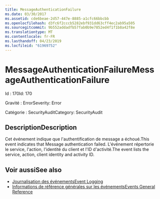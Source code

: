 ```yaml
---
title: MessageAuthenticationFailure
ms.date: 03/30/2017
ms.assetid: cde6beae-2d57-447e-8885-a1cfc66bbcbb
ms.openlocfilehash: d3fc6f2cccb5282ebf931dd63cff4ec2ab95a505
ms.sourcegitcommit: 9b552addadfb57fab0b9e7852ed4f1f1b8a42f8e
ms.translationtype: MT
ms.contentlocale: fr-FR
ms.lasthandoff: 04/23/2019
ms.locfileid: "61969752"
---
```

# <a name="messageauthenticationfailure"></a><span data-ttu-id="5905c-102">MessageAuthenticationFailure</span><span class="sxs-lookup"><span data-stu-id="5905c-102">MessageAuthenticationFailure</span></span>
<span data-ttu-id="5905c-103">Id : 170</span><span class="sxs-lookup"><span data-stu-id="5905c-103">Id: 170</span></span>  
  
 <span data-ttu-id="5905c-104">Gravité : Error</span><span class="sxs-lookup"><span data-stu-id="5905c-104">Severity: Error</span></span>  
  
 <span data-ttu-id="5905c-105">Catégorie : SecurityAudit</span><span class="sxs-lookup"><span data-stu-id="5905c-105">Category: SecurityAudit</span></span>  
  
## <a name="description"></a><span data-ttu-id="5905c-106">Description</span><span class="sxs-lookup"><span data-stu-id="5905c-106">Description</span></span>  
 <span data-ttu-id="5905c-107">Cet événement indique que l'authentification de message a échoué.</span><span class="sxs-lookup"><span data-stu-id="5905c-107">This event indicates that Message authentication failed.</span></span> <span data-ttu-id="5905c-108">L'événement répertorie le service, l'action, l'identité du client et l'ID d'activité.</span><span class="sxs-lookup"><span data-stu-id="5905c-108">The event lists the service, action, client identity and activity ID.</span></span>  
  
## <a name="see-also"></a><span data-ttu-id="5905c-109">Voir aussi</span><span class="sxs-lookup"><span data-stu-id="5905c-109">See also</span></span>

- [<span data-ttu-id="5905c-110">Journalisation des événements</span><span class="sxs-lookup"><span data-stu-id="5905c-110">Event Logging</span></span>](../../../../../docs/framework/wcf/diagnostics/event-logging/index.md)
- [<span data-ttu-id="5905c-111">Informations de référence générales sur les événements</span><span class="sxs-lookup"><span data-stu-id="5905c-111">Events General Reference</span></span>](../../../../../docs/framework/wcf/diagnostics/event-logging/events-general-reference.md)
